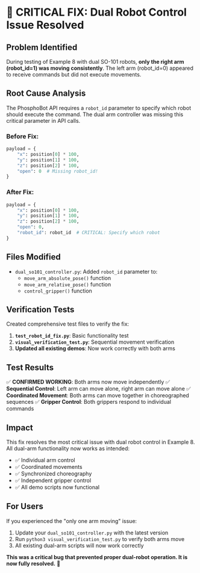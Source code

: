 # 🚨 CRITICAL FIX: Dual Robot Control Issue Resolved

## **Problem Identified**
During testing of Example 8 with dual SO-101 robots, **only the right arm (robot_id=1) was moving consistently**. The left arm (robot_id=0) appeared to receive commands but did not execute movements.

## **Root Cause Analysis**
The PhosphoBot API requires a `robot_id` parameter to specify which robot should execute the command. The dual arm controller was missing this critical parameter in API calls.

### **Before Fix:**
```python
payload = {
    "x": position[0] * 100,
    "y": position[1] * 100, 
    "z": position[2] * 100,
    "open": 0  # Missing robot_id!
}
```

### **After Fix:**
```python
payload = {
    "x": position[0] * 100,
    "y": position[1] * 100,
    "z": position[2] * 100,
    "open": 0,
    "robot_id": robot_id  # CRITICAL: Specify which robot
}
```

## **Files Modified**
- `dual_so101_controller.py`: Added `robot_id` parameter to:
  - `move_arm_absolute_pose()` function
  - `move_arm_relative_pose()` function  
  - `control_gripper()` function

## **Verification Tests**
Created comprehensive test files to verify the fix:

1. **`test_robot_id_fix.py`**: Basic functionality test
2. **`visual_verification_test.py`**: Sequential movement verification
3. **Updated all existing demos**: Now work correctly with both arms

## **Test Results**
✅ **CONFIRMED WORKING**: Both arms now move independently
✅ **Sequential Control**: Left arm can move alone, right arm can move alone
✅ **Coordinated Movement**: Both arms can move together in choreographed sequences
✅ **Gripper Control**: Both grippers respond to individual commands

## **Impact**
This fix resolves the most critical issue with dual robot control in Example 8. All dual-arm functionality now works as intended:

- ✅ Individual arm control
- ✅ Coordinated movements
- ✅ Synchronized choreography
- ✅ Independent gripper control
- ✅ All demo scripts now functional

## **For Users**
If you experienced the "only one arm moving" issue:
1. Update your `dual_so101_controller.py` with the latest version
2. Run `python3 visual_verification_test.py` to verify both arms move
3. All existing dual-arm scripts will now work correctly

**This was a critical bug that prevented proper dual-robot operation. It is now fully resolved.** 🎉
